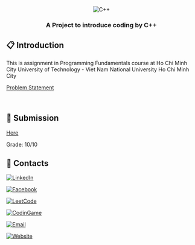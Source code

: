 <div align="center">

  <div>
    <img src="https://img.shields.io/badge/Language-C++-blue.svg?logo=c%2B%2B&style=for-the-badge" alt="C++">
  </div>

  <h3 align="center">A Project to introduce coding by C++</h3>
</div>

## <a name="introduction">📋 Introduction</a>

This is assignment in Programming Fundamentals course at Ho Chi Minh City University of Technology - Viet Nam National University Ho Chi Minh City

[Problem Statement](https://github.com/nhan2892005/Assignment_Programming_Fundamentals_part_1_HCMUT/blob/main/document/_232_CO1027__Assignment___Sherlock%20(Vi-Version).pdf)

<br>

## <a name="submit">🔋 Submission</a>

[Here](https://github.com/nhan2892005/Assignment_Programming_Fundamentals_part_1_HCMUT/tree/main/submission)

Grade: 10/10

## <a name="contact">🚀 Contacts</a>

[![LinkedIn](https://img.shields.io/badge/LinkedIn-Phuc_Nhan_Nguyen-blue?logo=linkedin)](https://www.linkedin.com/in/phuc-nhan-nguyen/)

[![Facebook](https://img.shields.io/badge/Facebook-Phúc_Nhân-blue?logo=facebook)](https://www.facebook.com/phucnhancshcmut/)

[![LeetCode](https://img.shields.io/badge/LeetCode-N289-orange?logo=leetcode)](https://leetcode.com/u/N289/)

[![CodinGame](https://img.shields.io/badge/CodinGame-nhan__289-yellow?logo=codingame)](https://www.codingame.com/profile/3f88b771e04c6894b7485decd4291a7e8589985)

[![Email](https://img.shields.io/badge/Email-nhan.nguyen2005phuyen@hcmut.edu.vn-green?logo=gmail)](nhan.nguyen2005phuyen@hcmut.edu.vn)

[![Website](https://img.shields.io/badge/Website-Visit-blue?logo=globe)](https://phucnhan289.great-site.net/1/Ph%C3%BAc-Nh%C3%A2n.html)

<br />
<br />

